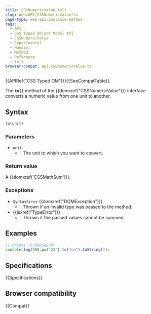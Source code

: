 ```yaml
---
title: CSSNumericValue.to()
slug: Web/API/CSSNumericValue/to
page-type: web-api-instance-method
tags:
  - API
  - CSS Typed Object Model API
  - CSSNumericValue
  - Experimental
  - Houdini
  - Method
  - Reference
  - to()
browser-compat: api.CSSNumericValue.to
---
```


{{APIRef("CSS Typed OM")}}{{SeeCompatTable}}

The **`to()`** method of the
{{domxref("CSSNumericValue")}} interface converts a numeric value from one unit to
another.

## Syntax

```js
to(unit)
```

### Parameters

- `unit`
  - : The unit to which you want to convert.

### Return value

A {{domxref('CSSMathSum')}}.

### Exceptions

- `SyntaxError` {{domxref("DOMException")}}
  - : Thrown if an invalid type was passed to the method.
- {{jsxref("TypeError")}}
  - : Thrown if the passed values cannot be summed.

## Examples

```js
// Prints "0.608542cm"
console.log(CSS.px("23").to("cm").toString());
```

## Specifications

{{Specifications}}

## Browser compatibility

{{Compat}}
